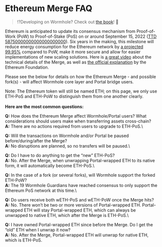 # Ethereum Merge FAQ

> :interrobang:Developing on Wormhole? Check out [the book](https://book.wormhole.com)! :book:

Ethereum is anticipated to update its consensus mechanism from Proof-of-Work (PoW) to Proof-of-Stake (PoS) on or around September 15, 2022 ([TTD 58750000000000000000000](https://blog.ethereum.org/2022/08/12/finalized-no-36/)). Six years in the making, this milestone will reduce energy consumption for the Ethereum network by [a projected 99.95%](https://blog.ethereum.org/2021/05/18/country-power-no-more/) compared to PoW, make it more secure and allow for easier implementations of new scaling solutions. Here is [a great video](https://youtu.be/EEuPmA8w0Kc) about the technical details of the Merge, as well as [the official explanation](https://ethereum.org/en/upgrades/merge/#what-is-the-merge) by the Ethereum Foundation.

Please see the below for details on how the Ethereum Merge - and possible fork(s) - will affect Wormhole core layer and Portal bridge users.

Note: The Ethereum token will still be named ETH; on this page, we only use ETH-PoS and ETH-PoW to distinguish them from one another clearly.\
\
**Here are the most common questions:**

**Q:** How does the Ethereum Merge affect Wormhole/Portal users? What considerations should users make when transferring assets cross-chain?\
**A:** There are no actions required from users to upgrade to ETH-PoS.\


**Q:** Will the transactions on Wormhole and/or Portal be paused before/during/after the Merge?\
**A:** No disruptions are planned, so no transfers will be paused.\


**Q:** Do I have to do anything to get the “new” ETH-PoS?\
**A:** No. After the Merge, when unwrapping Portal-wrapped ETH to its native form, it will automatically become ETH-PoS.\


**Q:** In the case of a fork (or several forks), will Wormhole support the forked ETH-PoW?\
**A:** The 19 Wormhole Guardians have reached consensus to only support the Ethereum PoS network at this time.\


**Q:** Do users receive both wETH-PoS and wETH-PoW once the Merge hits?\
**A:** No. There won’t be two or more versions of Portal-wrapped ETH. Portal-wrapped ETH will stay Portal-wrapped ETH, which can always be unwrapped to native ETH, which after the Merge is ETH-PoS.\


**Q:** I have owned Portal-wrapped ETH since before the Merge. Do I get the “old” ETH when I unwrap it now?\
**A:** No. After the Merge, Portal-wrapped ETH will unwrap for native ETH, which is ETH-PoS.
